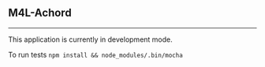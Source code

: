 ## M4L-Achord
---

This application is currently in development mode.

To run tests
`npm install && node_modules/.bin/mocha`
